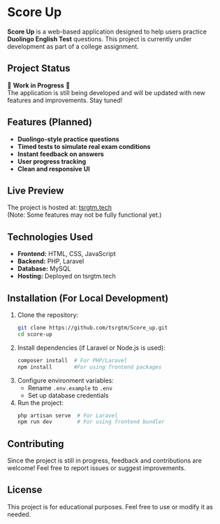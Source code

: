 # Score Up  

**Score Up** is a web-based application designed to help users practice **Duolingo English Test** questions. This project is currently under development as part of a college assignment.  

## Project Status  
🚧 **Work in Progress** 🚧  
The application is still being developed and will be updated with new features and improvements. Stay tuned!  

## Features (Planned)  
- **Duolingo-style practice questions**  
- **Timed tests to simulate real exam conditions**  
- **Instant feedback on answers**  
- **User progress tracking**  
- **Clean and responsive UI**  

## Live Preview  
The project is hosted at: [tsrgtm.tech](https://tsrgtm.tech)  
(Note: Some features may not be fully functional yet.)  

## Technologies Used  
- **Frontend:** HTML, CSS, JavaScript  
- **Backend:** PHP, Laravel
- **Database:** MySQL  
- **Hosting:** Deployed on tsrgtm.tech  

## Installation (For Local Development)  
1. Clone the repository:  
   ```sh
   git clone https://github.com/tsrgtm/Score_up.git
   cd score-up
   ```
2. Install dependencies (if Laravel or Node.js is used):  
   ```sh
   composer install  # For PHP/Laravel  
   npm install       #For using frontend packages  
   ```
3. Configure environment variables:  
   - Rename `.env.example` to `.env`  
   - Set up database credentials  
4. Run the project:  
   ```sh
   php artisan serve  # For Laravel  
   npm run dev        # For using frontend bundler  
   ```

## Contributing  
Since the project is still in progress, feedback and contributions are welcome! Feel free to report issues or suggest improvements.  

## License  
This project is for educational purposes. Feel free to use or modify it as needed.

